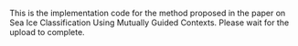 This is the implementation code for the method proposed in the paper on Sea Ice Classification Using Mutually Guided Contexts. Please wait for the upload to complete.
